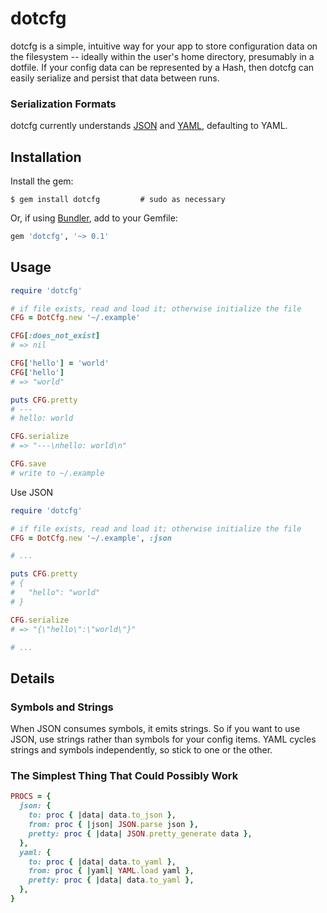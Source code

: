 dotcfg
======
dotcfg is a simple, intuitive way for your app to store configuration data on the filesystem -- ideally within the user's home directory, presumably in a dotfile.  If your config data can be represented by a Hash, then dotcfg can easily serialize and persist that data between runs.

### Serialization Formats
dotcfg currently understands [JSON](http://json.org) and [YAML](http://yaml.org), defaulting to YAML.

Installation
------------
Install the gem:
```
$ gem install dotcfg         # sudo as necessary
```

Or, if using [Bundler](http://bundler.io/), add to your Gemfile:
```ruby
gem 'dotcfg', '~> 0.1'
```

Usage
-----
```ruby
require 'dotcfg'

# if file exists, read and load it; otherwise initialize the file
CFG = DotCfg.new '~/.example'

CFG[:does_not_exist]
# => nil

CFG['hello'] = 'world'
CFG['hello']
# => "world"

puts CFG.pretty
# ---
# hello: world

CFG.serialize
# => "---\nhello: world\n"

CFG.save
# write to ~/.example
```

Use JSON
```ruby
require 'dotcfg'

# if file exists, read and load it; otherwise initialize the file
CFG = DotCfg.new '~/.example', :json

# ...

puts CFG.pretty
# {
#   "hello": "world"
# }

CFG.serialize
# => "{\"hello\":\"world\"}"

# ...
```

Details
-------
### Symbols and Strings

When JSON consumes symbols, it emits strings. So if you want to use JSON, use strings rather than symbols for your config items.  YAML cycles strings and symbols independently, so stick to one or the other.

### The Simplest Thing That Could Possibly Work
```ruby
PROCS = {
  json: {
    to: proc { |data| data.to_json },
    from: proc { |json| JSON.parse json },
    pretty: proc { |data| JSON.pretty_generate data },
  },
  yaml: {
    to: proc { |data| data.to_yaml },
    from: proc { |yaml| YAML.load yaml },
    pretty: proc { |data| data.to_yaml },
  },
}
```
